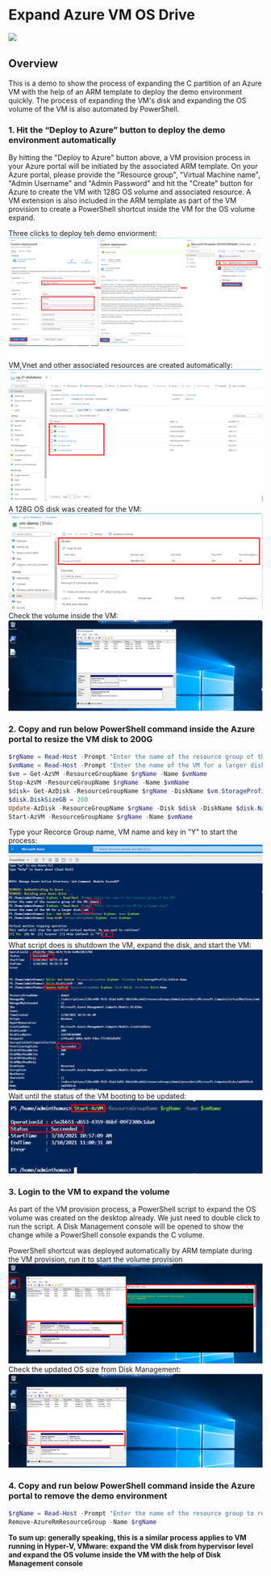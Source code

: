 # Expand Azure VM OS Drive
<a href="https://portal.azure.com/#create/Microsoft.Template/uri/https%3A%2F%2Fraw.githubusercontent.com%2Fthomasnli%2Fexpand-azure-vm-os-drive-demo%2Fmain%2Fazure_vm_deploy.json" target="_blank">
  <img src="https://aka.ms/deploytoazurebutton"/>
</a>

## Overview
This is a demo to show the process of expanding the C partition of an Azure VM with the help of an ARM template to deploy the demo environment quickly. The process of expanding the VM's disk and expanding the OS volume of the VM is also automated by PowerShell. 

### 1. Hit the “Deploy to Azure” button to deploy the demo environment automatically
By hitting the "Deploy to Azure" button above, a VM provision process in your Azure portal will be initiated by the associated ARM template. On your Azure portal, please provide the "Resource group", "Virtual Machine name", "Admin Username" and "Admin Password" and hit the "Create" button for Azure to create the VM with 128G OS volume and associated resource. A VM extension is also included in the ARM template as part of the VM provision to create a PowerShell shortcut inside the VM for the OS volume expand.  

Three clicks to deploy teh demo enviorment:
![Deploy VM Step1](https://github.com/thomasnli/expand-azure-vm-os-drive-demo/blob/main/images/deploy_vm_step1.png)
VM,Vnet and other associated resources are created automatically:
![Deploy VM Step2](https://github.com/thomasnli/expand-azure-vm-os-drive-demo/blob/main/images/deploy_vm_step2.png)
A 128G OS disk was created for the VM:
![Deploy VM Step3](https://github.com/thomasnli/expand-azure-vm-os-drive-demo/blob/main/images/deploy_vm_step3.png)
Check the volume inside the VM:
![Deploy VM Step4](https://github.com/thomasnli/expand-azure-vm-os-drive-demo/blob/main/images/deploy_vm_step4.png)





### 2. Copy and run below PowerShell command inside the Azure portal to resize the VM disk to 200G

```powershell
$rgName = Read-Host -Prompt "Enter the name of the resource group of the VM"
$vmName = Read-Host -Prompt "Enter the name of the VM for a larger disk"
$vm = Get-AzVM -ResourceGroupName $rgName -Name $vmName
Stop-AzVM -ResourceGroupName $rgName -Name $vmName
$disk= Get-AzDisk -ResourceGroupName $rgName -DiskName $vm.StorageProfile.OsDisk.Name
$disk.DiskSizeGB = 200
Update-AzDisk -ResourceGroupName $rgName -Disk $disk -DiskName $disk.Name
Start-AzVM -ResourceGroupName $rgName -Name $vmName
```
Type your Recorce Group name, VM name and key in "Y" to start the process:
![Resize Disk Step1](https://github.com/thomasnli/expand-azure-vm-os-drive-demo/blob/main/images/resize_disk_step1.png)
What script does is shutdown the VM, expand the disk, and start the VM:
![Resize Disk Step2](https://github.com/thomasnli/expand-azure-vm-os-drive-demo/blob/main/images/resize_disk_step2.png)
Wait until the status of the VM booting to be updated:
![Resize Disk Step3](https://github.com/thomasnli/expand-azure-vm-os-drive-demo/blob/main/images/resize_disk_step3.png)

### 3. Login to the VM to expand the volume 
As part of the VM provision process, a PowerShell script to expand the OS volume was created on the desktop already. We just need to double click to run the script. A Disk Management console will be opened to show the change while a PowerShell console expands the C volume. 

PowerShell shortcut was deployed automatically by ARM template during the VM provision, run it to start the volume provision 
![Expand Volumn Step1](https://github.com/thomasnli/expand-azure-vm-os-drive-demo/blob/main/images/expand_volume_step1.png)
Check the updated OS size from Disk Management:
![Expand Volumn Step2](https://github.com/thomasnli/expand-azure-vm-os-drive-demo/blob/main/images/expand_volume_step2.png)

### 4. Copy and run below PowerShell command inside the Azure portal to remove the demo environment
```powershell
$rgName = Read-Host -Prompt "Enter the name of the resource group to remove"
Remove-AzureRmResourceGroup -Name $rgName
````

**To sum up: generally speaking, this is a similar process applies to VM running in Hyper-V, VMware: expand the VM disk from hypervisor level and expand the OS volume inside the VM with the help of Disk Management console**
